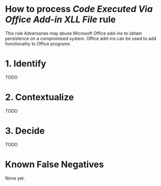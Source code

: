 # How to process *Code Executed Via Office Add-in XLL File* rule
This rule Adversaries may abuse Microsoft Office add-ins to obtain persistence on a compromised system.
Office add-ins can be used to add functionality to Office programs

# 1. Identify
TODO

# 2. Contextualize
TODO

# 3. Decide
TODO

# Known False Negatives
None yet.
